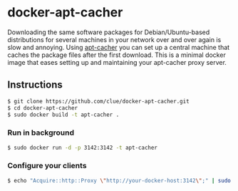 # docker-apt-cacher

Downloading the same software packages for Debian/Ubuntu-based distributions for several machines in your network over and over again is slow and annoying.
Using [apt-cacher](https://help.ubuntu.com/community/Apt-Cacher-Server) you can set up a central machine that caches the package files after the first download.
This is a minimal docker image that eases setting up and maintaining your apt-cacher proxy server.

## Instructions

```bash
$ git clone https://github.com/clue/docker-apt-cacher.git
$ cd docker-apt-cacher
$ sudo docker build -t apt-cacher .
```

### Run in background

```bash
$ sudo docker run -d -p 3142:3142 -t apt-cacher
```

### Configure your clients

```bash
$ echo "Acquire::http::Proxy \"http://your-docker-host:3142\";" | sudo tee /etc/apt/apt.conf.d/01proxy
```
